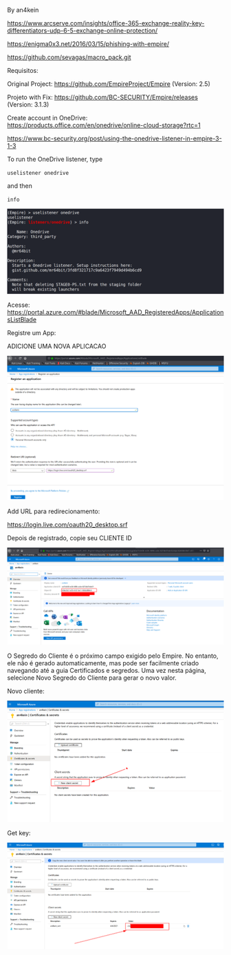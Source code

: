 By an4kein

https://www.arcserve.com/insights/office-365-exchange-reality-key-differentiators-udp-6-5-exchange-online-protection/

https://enigma0x3.net/2016/03/15/phishing-with-empire/

https://github.com/sevagas/macro_pack.git

Requisitos:

Original Project: https://github.com/EmpireProject/Empire   (Version: 2.5)

Projeto with Fix: https://github.com/BC-SECURITY/Empire/releases (Version: 3.1.3)

Create account in OneDrive: https://products.office.com/en/onedrive/online-cloud-storage?rtc=1

https://www.bc-security.org/post/using-the-onedrive-listener-in-empire-3-1-3


To run the OneDrive listener, type 

`uselistener onedrive`

 and then

`info`

![run_onedrive_empire](https://raw.githubusercontent.com/an4kein/redteambrazil/master/Shells/images/run_module-empire.png?token=AJBHTVOQJXHFATEEP3WCA626RD6GY)

Acesse: https://portal.azure.com/#blade/Microsoft_AAD_RegisteredApps/ApplicationsListBlade

Registre um App:

ADICIONE UMA NOVA APLICACAO

![reg_app](https://raw.githubusercontent.com/an4kein/redteambrazil/master/Shells/images/run_application.png?token=AJBHTVLZMNVLV7G3B5OIEXC6RD6MW)

Add URL para redirecionamento:

https://login.live.com/oauth20_desktop.srf


Depois de registrado, copie seu CLIENTE ID

![CLIENTEID](https://raw.githubusercontent.com/an4kein/redteambrazil/master/Shells/images/copy-id.png?token=AJBHTVKF2R3ZWKXSYKJGF226RD67M)


O Segredo do Cliente é o próximo campo exigido pelo Empire. No entanto, ele não é gerado automaticamente, mas pode ser facilmente criado navegando até a guia Certificados e segredos. Uma vez nesta página, selecione Novo Segredo do Cliente para gerar o novo valor.

Novo cliente:

![add_new](https://raw.githubusercontent.com/an4kein/redteambrazil/master/Shells/images/cert_add.png?token=AJBHTVPO3G6Q3S375HH3JQC6RD7SW)

Get key:

![get_key](https://raw.githubusercontent.com/an4kein/redteambrazil/master/Shells/images/key.png?token=AJBHTVNDV3DQ37DCLNC4QA26RD7VW)

